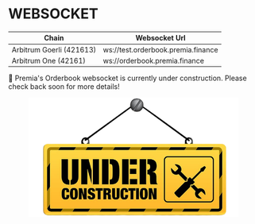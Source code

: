 # WEBSOCKET

| Chain                    | Websocket Url                      |
| ------------------------ | ---------------------------------- |
| Arbitrum Goerli (421613) | ws://test.orderbook.premia.finance |
| Arbitrum One (42161)     | ws://orderbook.premia.finance      |

:construction: Premia's Orderbook websocket is currently under construction. Please check back soon for more details!





<figure><img src="../../.gitbook/assets/architectural-engineering-home-construction-new-york-city-artframe-royalty-free-under-construction-removebg-preview.png" alt=""><figcaption></figcaption></figure>
